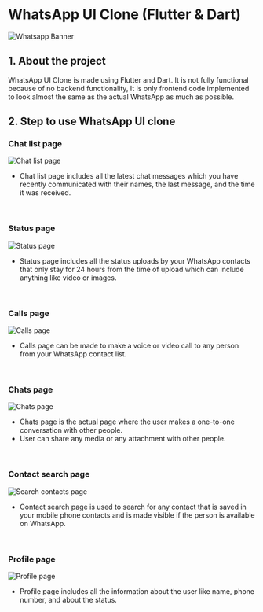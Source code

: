 # WhatsApp UI Clone (Flutter & Dart)
![Whatsapp Banner](https://github.com/Phoenix0783/WhatsApp-UI-Clone/assets/56187745/a8f5b5da-30e0-48c0-a119-bd45943ba3f8)

## 1. About the project
WhatsApp UI Clone is made using Flutter and Dart. It is not fully functional because of no backend functionality, It is only frontend code implemented to look almost the same as the actual WhatsApp as much as possible.

## 2. Step to use WhatsApp UI clone
### Chat list page
![Chat list page](https://github.com/Phoenix0783/WhatsApp-UI-Clone/assets/56187745/ca350ebc-0d8f-4390-a7c2-9fe7ed737940)
<br>

* Chat list page includes all the latest chat messages which you have recently communicated with their names, the last message, and the time it was received.

<br>

### Status page
![Status page](https://github.com/Phoenix0783/WhatsApp-UI-Clone/assets/56187745/ea4c972e-df69-4fbc-aa3c-8b4c8a4403df)
<br>

* Status page includes all the status uploads by your WhatsApp contacts that only stay for 24 hours from the time of upload which can include anything like video or images.

<br>

### Calls page
![Calls page](https://github.com/Phoenix0783/WhatsApp-UI-Clone/assets/56187745/bbe9c918-dbd6-436d-9f68-880343c6667b)
<br>

* Calls page can be made to make a voice or video call to any person from your WhatsApp contact list.

<br>

### Chats page
![Chats page](https://github.com/Phoenix0783/WhatsApp-UI-Clone/assets/56187745/23ca331d-eecf-427c-8d24-7c4cb933ab7e)
<br>

* Chats page is the actual page where the user makes a one-to-one conversation with other people.
* User can share any media or any attachment with other people.

<br>

### Contact search page
![Search contacts page](https://github.com/Phoenix0783/WhatsApp-UI-Clone/assets/56187745/b31e4a10-1566-4c4d-b837-b8dd4ff98283)
<br>

* Contact search page is used to search for any contact that is saved in your mobile phone contacts and is made visible if the person is available on WhatsApp.

<br>

### Profile page
![Profile page](https://github.com/Phoenix0783/WhatsApp-UI-Clone/assets/56187745/dd68828d-f697-48d6-b342-6beac402f5f8)
<br>

* Profile page includes all the information about the user like name, phone number, and about the status.
